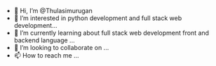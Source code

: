 - 👋 Hi, I’m @Thulasimurugan
- 👀 I’m interested in  python development and full stack web development...
- 🌱 I’m currently learning about full stack web development front and backend language ...
- 💞️ I’m looking to collaborate on ...
- 📫 How to reach me ...

<!---
Thulasimurugan/Thulasimurugan is a ✨ special ✨ repository because its `README.md` (this file) appears on your GitHub profile.
You can click the Preview link to take a look at your changes.
--->

